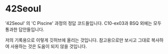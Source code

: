 # 42Seoul

'42Seoul' 의 'C Piscine' 과정의 정답 코드들입니다.
C10-ex03과 BSQ 외에는 모두 통과한 답안들입니다.

저의 기록용으로 이렇게 깃허브에 올리는 것입니다.
참고용으로만 보시고 그대로 복사하여 사용하는 것은 도움이 되지 않을 것입니다.
